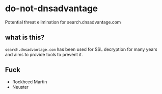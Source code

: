 # do-not-dnsadvantage
Potential threat elimination for search.dnsadvantage.com

## what is this?
`search.dnsadvantage.com` has been used for SSL decryption for many years and aims to provide tools to prevent it.

## Fuck
  * Rockheed Martin
  * Neuster
